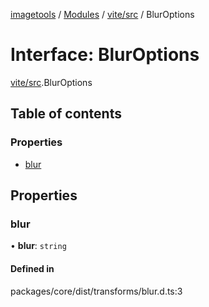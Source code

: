 [imagetools](../README.md) / [Modules](../modules.md) / [vite/src](../modules/vite_src.md) / BlurOptions

# Interface: BlurOptions

[vite/src](../modules/vite_src.md).BlurOptions

## Table of contents

### Properties

- [blur](vite_src.BlurOptions.md#blur)

## Properties

### blur

• **blur**: `string`

#### Defined in

packages/core/dist/transforms/blur.d.ts:3
